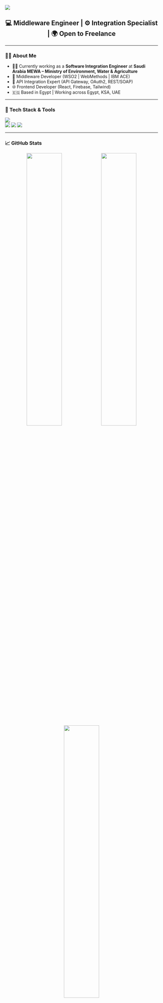 <!-- Banner -->
<img src="https://capsule-render.vercel.app/api?type=waving&color=0e7490&height=200&section=header&text=Hi%20I'm%20Mazen!&fontSize=40&fontColor=ffffff&animation=fadeIn" />

<h2 align="center">💻 Middleware Engineer | ⚙️ Integration Specialist | 🌍 Open to Freelance</h2>

---

### 👨‍💻 About Me
- 🧑‍🏭 Currently working as a **Software Integration Engineer** at **Saudi Arabia MEWA – Ministry of Environment, Water & Agriculture**
- 🧠 Middleware Developer (WSO2 | WebMethods | IBM ACE)
- 🔌 API Integration Expert (API Gateway, OAuth2, REST/SOAP)
- 🌐 Frontend Developer (React, Firebase, Tailwind)
- 🇪🇬 Based in Egypt | Working across Egypt, KSA, UAE

---

### 🧰 Tech Stack & Tools

<img src="https://skillicons.dev/icons?i=java,react,js,firebase,github,linux,mysql,tailwind,git,vscode" /><br/>
<img src="https://img.shields.io/badge/WSO2-orange?style=flat-square&logo=wso2&logoColor=white" />
<img src="https://img.shields.io/badge/WebMethods-blue?style=flat-square" />
<img src="https://img.shields.io/badge/IBM%20ACE-grey?style=flat-square" />

---

### 📈 GitHub Stats

<p align="center">
  <!-- GitHub Stats -->
  <img src="https://github-readme-stats.vercel.app/api?username=mazen-div&show_icons=true&theme=tokyonight&hide_border=true&border_radius=10&include_all_commits=true&count_private=true" width="48%" />

  <!-- Streak Stats -->
  <img src="https://streak-stats.demolab.com/?user=mazen-div&theme=tokyonight&hide_border=true&border_radius=10" width="48%" />
</p>

<p align="center">
  <!-- Top Languages -->
  <img src="https://github-readme-stats.vercel.app/api/top-langs/?username=mazen-div&layout=compact&theme=tokyonight&hide_border=true&border_radius=10" width="48%" />
</p>

<!-- Optional Trophies (fun) -->
<p align="center">
  <img src="https://github-profile-trophy.vercel.app/?username=mazen-div&theme=tokyonight&margin-w=10&no-frame=true" width="90%" />
</p>


---

### 📌 Featured Work & Contributions

- 🚀 Built **real-world integration flows** using **WSO2**, **IBM ACE**, and **webMethods**
- 🔐 Implemented **secure API Gateways** with OAuth2, JWT, and policy enforcement
- ⚙️ Developed custom **microservices** and middleware connectors for internal platforms
- 🌐 Created modern frontend UIs with **React**, **Firebase**, and **Tailwind CSS**
- 🧪 Designed testable and CI-ready APIs using **Postman**, **WSO2 Unit Tests**, and **GitHub Actions**
- ☁️ Deployed full-stack apps to **Vercel**, **Firebase Hosting**, and on-premises servers
- 📦 Integrated message brokers like **RabbitMQ** and **IBM MQ** into backend pipelines

---

### 🌍 Let's Connect

[![LinkedIn](https://img.shields.io/badge/LinkedIn-blue?style=flat-square&logo=linkedin)](https://www.linkedin.com/in/devmazen/)
[![GitHub](https://img.shields.io/badge/GitHub-black?style=flat-square&logo=github)](https://github.com/mazen-div)
[![Email](https://img.shields.io/badge/Email-grey?style=flat-square&logo=gmail)](mailto:engmazen740@gmail.com)

---

<!-- Footer wave -->
<img src="https://capsule-render.vercel.app/api?type=waving&color=0e7490&height=100&section=footer"/>
